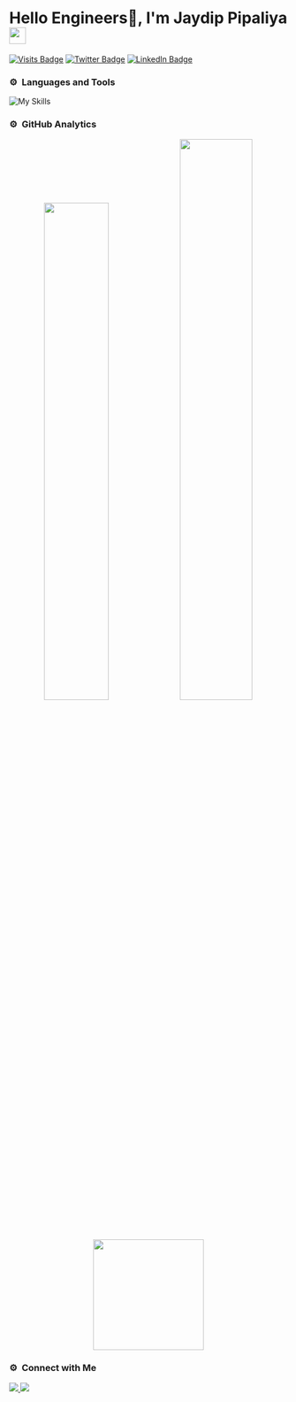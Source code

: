 <h1 align="left">Hello Engineers🚀, I'm Jaydip Pipaliya<img src="https://raw.githubusercontent.com/syedareehaquasar/syedareehaquasar/master/gifs/Hi.gif" width="30px"></h2>

[![Visits Badge](https://badges.pufler.dev/visits/pipaliyajaydip/pipaliyajaydip)](https://github.com/pipaliyajaydip)
[![Twitter Badge](https://img.shields.io/badge/Twitter-Profile-informational?style=flat&logo=twitter&logoColor=white&color=1CA2F1)](https://twitter.com/Jaydip_Pipaliya)
[![LinkedIn Badge](https://img.shields.io/badge/LinkedIn-Profile-informational?style=flat&logo=linkedin&logoColor=white&color=0D76A8)](https://www.linkedin.com/in/pipaliyajaydip)

### ⚙️ &nbsp;Languages and Tools
![My Skills](https://skillicons.dev/icons?i=html,css,js,react,nodejs,express,redux,cpp,docker,aws,postman,jest,git,postgres,mui)


### ⚙️ &nbsp;GitHub Analytics

<p align="center">
  <img width="48%" src="https://github-readme-stats.vercel.app/api?username=pipaliyajaydip&theme=radical&show_icons=true" />
  <img width="51%" src="https://github-readme-streak-stats.herokuapp.com/?user=pipaliyajaydip&theme=radical&show_icons=true" />
  <img height="200em" src="https://github-readme-stats-eight-theta.vercel.app/api/top-langs/?username=pipaliyajaydip&layout=compact&langs_count=8&theme=algolia"/>
</p>
 

  
### ⚙️ &nbsp;Connect with Me

<a href="https://linkedin.com/in/pipaliyajaydip" target="_blank" padding-right="100px">
    <img src="https://skillicons.dev/icons?i=linkedin" padding-right="10px" />
</a>
<a href="https://twitter.com/Jaydip_Pipaliya" target="_blank" padding-right="10px">
    <img src="https://skillicons.dev/icons?i=twitter" />
</a>

